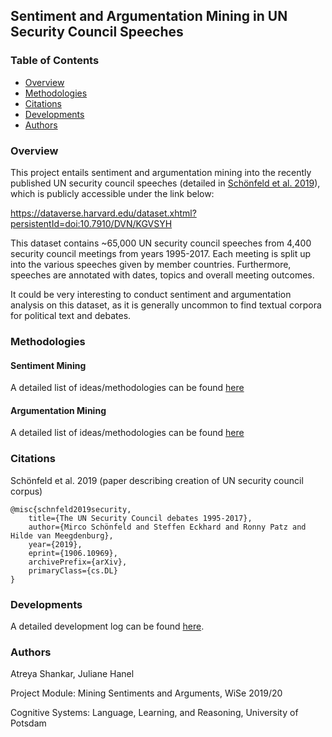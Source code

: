 ## Sentiment and Argumentation Mining in UN Security Council Speeches

### Table of Contents

* [Overview](#Overview)
* [Methodologies](#Methodologies)
* [Citations](#Citations)
* [Developments](#Developments)
* [Authors](#Authors)

### Overview

This project entails sentiment and argumentation mining into the recently published UN security council speeches (detailed in [Schönfeld et al. 2019](#Citations)), which is publicly accessible under the link below:

https://dataverse.harvard.edu/dataset.xhtml?persistentId=doi:10.7910/DVN/KGVSYH

This dataset contains ~65,000 UN security council speeches from 4,400 security council meetings from years 1995-2017. Each meeting is split up into the various speeches given by member countries. Furthermore, speeches are annotated with dates, topics and overall meeting outcomes.

It could be very interesting to conduct sentiment and argumentation analysis on this dataset, as it is generally uncommon to find textual corpora for political text and debates.

### Methodologies

#### Sentiment Mining

A detailed list of ideas/methodologies can be found [here](/docs/sentiment.md)

#### Argumentation Mining

A detailed list of ideas/methodologies can be found [here](/docs/arguments.md)

### Citations

Schönfeld et al. 2019 (paper describing creation of UN security council corpus)

```
@misc{schnfeld2019security,
    title={The UN Security Council debates 1995-2017},
    author={Mirco Schönfeld and Steffen Eckhard and Ronny Patz and Hilde van Meegdenburg},
    year={2019},
    eprint={1906.10969},
    archivePrefix={arXiv},
    primaryClass={cs.DL}
}
```

### Developments

A detailed development log can be found [here](/docs/todos.md).

### Authors

Atreya Shankar, Juliane Hanel

Project Module: Mining Sentiments and Arguments, WiSe 2019/20

Cognitive Systems: Language, Learning, and Reasoning, University of Potsdam

